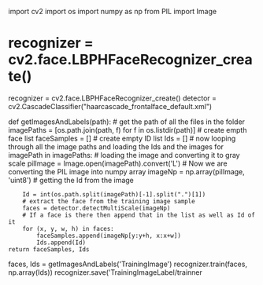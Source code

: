 import cv2
import os
import numpy as np
from PIL import Image
#
# recognizer = cv2.face.LBPHFaceRecognizer_create()
recognizer = cv2.face.LBPHFaceRecognizer_create()
detector = cv2.CascadeClassifier("haarcascade_frontalface_default.xml")


def getImagesAndLabels(path):
    # get the path of all the files in the folder
    imagePaths = [os.path.join(path, f) for f in os.listdir(path)]
    # create empth face list
    faceSamples = []
    # create empty ID list
    Ids = []
    # now looping through all the image paths and loading the Ids and the images
    for imagePath in imagePaths:
        # loading the image and converting it to gray scale
        pilImage = Image.open(imagePath).convert('L')
        # Now we are converting the PIL image into numpy array
        imageNp = np.array(pilImage, 'uint8')
        # getting the Id from the image

        Id = int(os.path.split(imagePath)[-1].split(".")[1])
        # extract the face from the training image sample
        faces = detector.detectMultiScale(imageNp)
        # If a face is there then append that in the list as well as Id of it
        for (x, y, w, h) in faces:
            faceSamples.append(imageNp[y:y+h, x:x+w])
            Ids.append(Id)
    return faceSamples, Ids


faces, Ids = getImagesAndLabels('TrainingImage')
recognizer.train(faces, np.array(Ids))
recognizer.save('TrainingImageLabel/trainner
